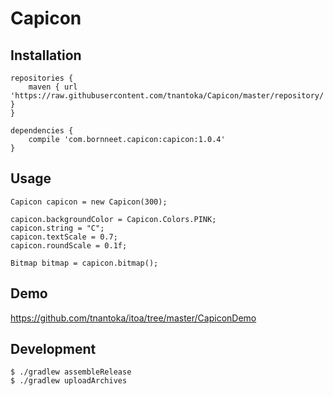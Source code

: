 # Capicon

## Installation

```
repositories {
    maven { url 'https://raw.githubusercontent.com/tnantoka/Capicon/master/repository/' }
}

dependencies {
    compile 'com.bornneet.capicon:capicon:1.0.4'
}
```

## Usage

```
Capicon capicon = new Capicon(300);

capicon.backgroundColor = Capicon.Colors.PINK;
capicon.string = "C";
capicon.textScale = 0.7;
capicon.roundScale = 0.1f;

Bitmap bitmap = capicon.bitmap();
```

## Demo

https://github.com/tnantoka/itoa/tree/master/CapiconDemo

## Development

```
$ ./gradlew assembleRelease
$ ./gradlew uploadArchives
```
